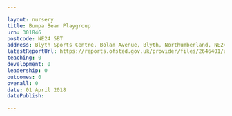 ```yaml
---

layout: nursery
title: Bumpa Bear Playgroup
urn: 301846
postcode: NE24 5BT
address: Blyth Sports Centre, Bolam Avenue, Blyth, Northumberland, NE24 5BT
latestReportUrl: https://reports.ofsted.gov.uk/provider/files/2646401/urn/301846.pdf
teaching: 0
development: 0
leadership: 0
outcomes: 0
overall: 0
date: 01 April 2018 
datePublish: 

---
```

